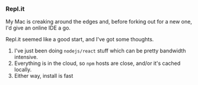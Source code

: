 ### Repl.it

My Mac is creaking around the edges and, 
before forking out for a new one, I'd give an 
online IDE a go.

Repl.it seemed like a good start, and I've got some thoughts.

1. I've just been doing ```nodejs/react``` stuff which can be pretty bandwidth intensive.
2. Everything is in the cloud, so ```npm``` hosts are close, and/or it's cached locally.
3. Either way, install is fast